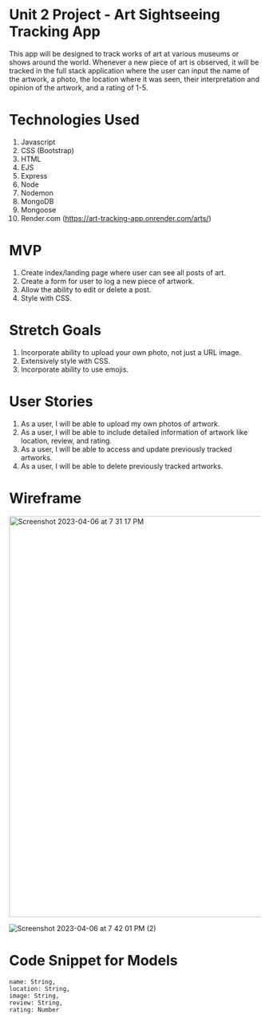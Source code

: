 # Unit 2 Project - Art Sightseeing Tracking App
This app will be designed to track works of art at various museums or shows around the world. Whenever a new piece of art is observed, it will be tracked in the full stack application where the user can input the name of the artwork, a photo, the location where it was seen, their interpretation and opinion of the artwork, and a rating of 1-5.
# Technologies Used
1. Javascript
2. CSS (Bootstrap)
3. HTML
4. EJS
5. Express
6. Node
7. Nodemon
8. MongoDB
9. Mongoose
10. Render.com (https://art-tracking-app.onrender.com/arts/)
# MVP
1. Create index/landing page where user can see all posts of art.
2. Create a form for user to log a new piece of artwork.
3. Allow the ability to edit or delete a post.
4. Style with CSS.
# Stretch Goals
1. Incorporate ability to upload your own photo, not just a URL image.
2. Extensively style with CSS.
3. Incorporate ability to use emojis.
# User Stories
1. As a user, I will be able to upload my own photos of artwork.
2. As a user, I will be able to include detailed information of artwork like location, review, and rating.
3. As a user, I will be able to access and update previously tracked artworks.
4. As a user, I will be able to delete previously tracked artworks.
# Wireframe
<img width="804" alt="Screenshot 2023-04-06 at 7 31 17 PM" src="https://user-images.githubusercontent.com/123710081/230512095-b919c70e-68df-4c50-8e45-e053a1132e52.png">

![Screenshot 2023-04-06 at 7 42 01 PM (2)](https://user-images.githubusercontent.com/123710081/230513052-56517dcb-17ae-410c-9ae7-2e1ede80e6ed.png)
# Code Snippet for Models

    name: String,
    location: String, 
    image: String,
    review: String,
    rating: Number
